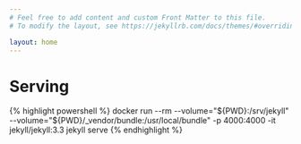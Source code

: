 ```yaml
---
# Feel free to add content and custom Front Matter to this file.
# To modify the layout, see https://jekyllrb.com/docs/themes/#overriding-theme-defaults

layout: home
---
```

# Serving

{% highlight powershell %}
docker run --rm --volume="${PWD}:/srv/jekyll" --volume="${PWD}/_vendor/bundle:/usr/local/bundle" -p 4000:4000 -it jekyll/jekyll:3.3 jekyll serve
{% endhighlight %}
